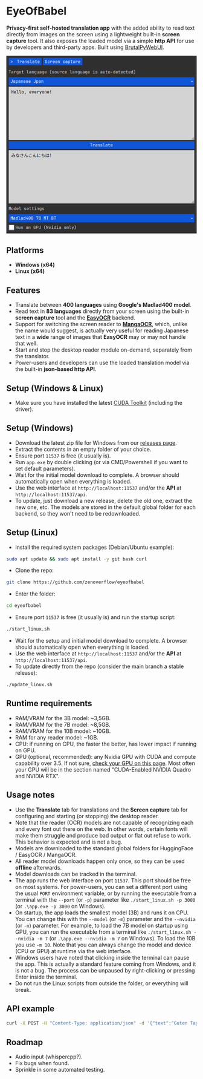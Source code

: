 # EyeOfBabel

**Privacy-first self-hosted translation app** with the added ability to read text directly from images on the screen using a lightweight built-in **screen capture** tool. It also exposes the loaded model via a simple **http API** for use by developers and third-party apps. Built using [BrutalPyWebUI](https://github.com/zenoverflow/brutalpywebui).

![App Screenshot](screenshot.png)

## Platforms

-   **Windows (x64)**
-   **Linux (x64)**

## Features

-   Translate between **400 languages** using **Google's Madlad400 model**.
-   Read text in **83 languages** directly from your screen using the built-in **screen capture** tool and the [**EasyOCR**](https://github.com/JaidedAI/EasyOCR) backend.
-   Support for switching the screen reader to [**MangaOCR**](https://github.com/kha-white/manga-ocr), which, unlike the name would suggest, is actually very useful for reading Japanese text in a **wide** range of images that **EasyOCR** may or may not handle that well.
-   Start and stop the desktop reader module on-demand, separately from the translator.
-   Power-users and developers can use the loaded translation model via the built-in **json-based http API**.

## Setup (Windows & Linux)

-   Make sure you have installed the latest [CUDA Toolkit](https://developer.nvidia.com/cuda-toolkit) (including the driver).

## Setup (Windows)

-   Download the latest zip file for Windows from our [releases page](https://github.com/zenoverflow/eyeofbabel/releases).
-   Extract the contents in an empty folder of your choice.
-   Ensure port `11537` is free (it usually is).
-   Run `app.exe` by double clicking (or via CMD/Powershell if you want to set default parameters).
-   Wait for the initial model download to complete. A browser should automatically open when everything is loaded.
-   Use the web interface at `http://localhost:11537` and/or the **API** at `http://localhost:11537/api`.
-   To update, just download a new release, delete the old one, extract the new one, etc. The models are stored in the default global folder for each backend, so they won't need to be redownloaded.

## Setup (Linux)

-   Install the required system packages (Debian/Ubuntu example):

```bash
sudo apt update && sudo apt install -y git bash curl
```

-   Clone the repo:

```bash
git clone https://github.com/zenoverflow/eyeofbabel
```

-   Enter the folder:

```bash
cd eyeofbabel
```

-   Ensure port `11537` is free (it usually is) and run the startup script:

```bash
./start_linux.sh
```

-   Wait for the setup and initial model download to complete. A browser should automatically open when everything is loaded.
-   Use the web interface at `http://localhost:11537` and/or the **API** at `http://localhost:11537/api`.
-   To update directly from the repo (consider the main branch a stable release):

```bash
./update_linux.sh
```

## Runtime requirements

-   RAM/VRAM for the 3B model: ~3,5GB.
-   RAM/VRAM for the 7B model: ~8,5GB.
-   RAM/VRAM for the 10B model: ~10GB.
-   RAM for any reader model: ~1GB.
-   CPU: if running on CPU, the faster the better, has lower impact if running on GPU.
-   GPU (optional, recommended): any Nvidia GPU with CUDA and compute capability over 3.5. If not sure, [check your GPU on this page](https://developer.nvidia.com/cuda-gpus). Most often your GPU will be in the section named "CUDA-Enabled NVIDIA Quadro and NVIDIA RTX".

## Usage notes

-   Use the **Translate** tab for translations and the **Screen capture** tab for configuring and starting (or stopping) the desktop reader.
-   Note that the reader (OCR) models are not capable of recognizing each and every font out there on the web. In other words, certain fonts will make them struggle and produce bad output or flat out refuse to work. This behavior is expected and is not a bug.
-   Models are downloaded to the standard global folders for HuggingFace / EasyOCR / MangaOCR.
-   All reader model downloads happen only once, so they can be used **offline** afterwards.
-   Model downloads can be tracked in the terminal.
-   The app runs the web interface on port `11537`. This port should be free on most systems. For power-users, you can set a different port using the usual `PORT` environment variable, or by running the executable from a terminal with the `--port` (or `-p`) parameter like `./start_linux.sh -p 3000` (or `.\app.exe -p 3000` on Windows).
-   On startup, the app loads the smallest model (3B) and runs it on CPU. You can change this with the `--model` (or `-m`) parameter and the `--nvidia` (or `-n`) parameter. For example, to load the 7B model on startup using GPU, you can run the executable from a terminal like `./start_linux.sh --nvidia -m 7` (or `.\app.exe --nvidia -m 7` on Windows). To load the 10B you use `-m 10`. Note that you can always change the model and device (CPU or GPU) at runtime via the web interface.
-   Windows users have noted that clicking inside the terminal can pause the app. This is actually a standard feature coming from Windows, and it is not a bug. The process can be unpaused by right-clicking or pressing Enter inside the terminal.
-   Do not run the Linux scripts from outside the folder, or everything will break.

## API example

```bash
curl -X POST -H "Content-Type: application/json" -d '{"text":"Guten Tag", "lang_to": "ja"}' http://localhost:11537/api
```

## Roadmap

-   Audio input (whispercpp?).
-   Fix bugs when found.
-   Sprinkle in some automated testing.
